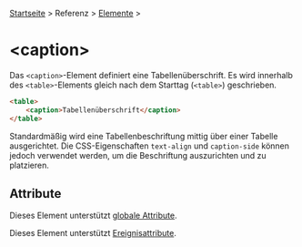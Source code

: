[Startseite](../../../../) > Referenz > [Elemente](../Elemente_Alphabetisch.md) >

# \<caption>

Das `<caption>`-Element definiert eine Tabellenüberschrift. Es wird innerhalb des `<table>`-Elements gleich nach dem Starttag (`<table>`) geschrieben.

```html
<table>
    <caption>Tabellenüberschrift</caption>
</table>
```

Standardmäßig wird eine Tabellenbeschriftung mittig über einer Tabelle ausgerichtet. Die CSS-Eigenschaften `text-align` und `caption-side` können jedoch verwendet werden, um die Beschriftung auszurichten und zu platzieren.

## Attribute

Dieses Element unterstützt [globale Attribute](../Elemente_Alphabetisch.md).

Dieses Element unterstützt [Ereignisattribute](../Ereignisattribute.md).
